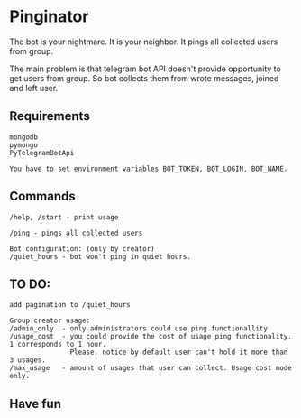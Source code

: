 # Pinginator
The bot is your nightmare. It is your neighbor. It pings all collected users from group.

The main problem is that telegram bot API doesn't provide opportunity to get users from group.
So bot collects them from wrote messages, joined and left user.

## Requirements
```
mongodb
pymongo
PyTelegramBotApi

You have to set environment variables BOT_TOKEN, BOT_LOGIN, BOT_NAME.
```

## Commands

```
/help, /start - print usage

/ping - pings all collected users

Bot configuration: (only by creator)
/quiet_hours - bot won't ping in quiet hours.
```

## TO DO:
```
add pagination to /quiet_hours

Group creator usage:
/admin_only  - only administrators could use ping functionallity
/usage_cost  - you could provide the cost of usage ping functionality. 1 corresponds to 1 hour.
               Please, notice by default user can't hold it more than 3 usages.
/max_usage   - amount of usages that user can collect. Usage cost mode only.
```

## Have fun
